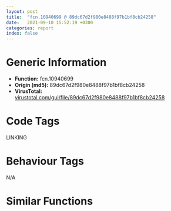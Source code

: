 ```yaml
---
layout: post
title:  "fcn.10940699 @ 89dc67d2f980e8488f97b1bf8cb24258"
date:   2021-09-10 15:52:19 +0300
categories: report
index: false
---
```


# Generic Information
- **Function:** fcn.10940699
- **Origin (md5):** 89dc67d2f980e8488f97b1bf8cb24258
- **VirusTotal:** [virustotal.com/gui/file/89dc67d2f980e8488f97b1bf8cb24258][virustotal_ref]

# Code Tags
<span class="tag" id="LINKING">LINKING</span>


# Behaviour Tags
<span class="bhv-tag" id="na">N/A</span>

# Similar Functions
<script type="text/javascript" src="https://www.gstatic.com/charts/loader.js"></script>
<script type="text/javascript">

    google.charts.load('current', {'packages':['corechart']});
    google.charts.setOnLoadCallback(drawChart);

    function drawChart() {
    var data = new google.visualization.DataTable();
        data.addColumn('number', 'X');
        data.addColumn('number', 'Y');
        data.addColumn({type: 'string', role: 'tooltip', 'p': {'html': true}});
        data.addColumn({'type': 'string', 'role': 'style'});
        
        data.addRows([
    [321.7784423828125, 858.2205200195312, '<b><a href="/report/fcn.10940699@89dc67d2f980e8488f97b1bf8cb24258">fcn.10940699</a><br>@89dc67d2f980e8488f97b1bf8cb24258</b><br>call dword[sym.imp.KERNEL32.dll_LoadLibraryA]<br>jmp loc.10934916<br>push ecx<br>mov ecx, 0x42820716<br>lea ecx, [ecx+0x490164b6]<br>cmp eax, ecx<br>call fcn.1093a8a8<br>jp 0x10930a03<br>je 0x10064a28<br>jmp 0x1093faf8<br>mov eax, 0x273451c2<br>lea eax, [eax-0x172d94ab]<br>mov eax, eax<br>jmp fcn.10063448<br>mov dword[esi], eax<br>aam 0x59<br>jns 0x1093447c<br>rcr dword[ecx-0x18], 0x10<br>imul eax, dword[eax], 0xc751ea00<br>sal eax, 1<br>jle 0x10934490<br>lea ecx, [ecx+0x56cfed56]<br>cmp eax, ecx<br>pop ecx<br>pushfd <br>call 0x10934460<br>jmp fcn.109343e2<br>call int.108fd009<br>push eax<br>mov eax, 0x23261f80<br>lea eax, [eax-0x3796ef0f]<br>xchg dword[esp], eax<br>push ecx<br>and al, 0x51<br>mov ecx, 0x4ddee4ec<br>lea ecx, [ecx-0x3e94de0e]<br>xor eax, ecx<br>pop ecx<br>push eax<br>mov eax, 0x496dd996<br>lea eax, [eax-0x74e0c2cc]<br>xchg dword[esp], eax<br>push ecx<br>pushfd <br>call 0x109344b9<br>jno 0x1093443b<br>add al, 0x24<br>mov dh, 0xed<br>push ecx<br>mov ecx, 0x69ce14d1<br>lea ecx, [ecx-0x6510878e]<br>cmp eax, ecx<br>pop ecx<br>call fcn.10069d12<br>jns 0x109344a0<br>sal byte[eax], 0xa8<br>and ecx, dword[ecx-0x73]<br>sbb byte[ebx+0xf], 0xe3<br>mov eax, 0x387257c0<br>lea eax, [eax-0x286b9c39]<br>mov eax, eax<br>jmp fcn.10063448<br>loopne 0x10935d75<br>retf <br>sub bh, 0xb4<br>cmp eax, edx<br>call dword[eax-0x39]<br>rol al, 0x3b<br>xchg ebp, eax<br>pop ebx<br>lea eax, [eax+0x51cd10e4]<br>xchg dword[esp], eax<br>push ecx<br>mov ecx, 0x54db3198<br>lea ecx, [ecx+0x62d17c6]<br>xor eax, ecx<br>pop ecx<br>push eax<br>mov eax, 0x4157d8b4<br>lea eax, [eax+0x34634457]<br>xchg dword[esp], eax<br>push ecx<br>mov ecx, 0x33196e0c<br>lea ecx, [ecx-0x22fe1218]<br>mov dword[ecx], eax<br>pop ecx<br>pushfd <br>call 0x10935dee<br>jno 0x10935d70<br>rcr dword[eax-0x72ab24cf], 0x89<br>add al, 0x24<br>sbb eax, 0xc3ff7304<br>call 0xad55254c<br>push ecx<br>mov ecx, 0x3d11219c<br>lea ecx, [ecx+0x3b195031]<br>cmp eax, ecx<br>pop ecx<br>call fcn.10065d1c<br>ljmp 0x8039<br>push ecx<br>mov ecx, 0x34803989<br>lea ecx, [ecx-0x3476f272]<br>cmp eax, ecx<br>pop ecx<br>pushfd <br>call 0x10935e24<br>jl 0x10935da6<br>add al, 0x24<br>and bl, 0xff<br>inc ebx<br>jb 0x10935db9<br>inc esp<br>and al, 4<br>imul ecx, dword[edi], 0x51240487<br>mov ecx, 0x60437406<br>lea ecx, [ecx-0x5028133e]<br>mov dword[ecx], eax<br>pop ecx<br>call int.108fd009<br>push eax<br>mov eax, 0x70b84087<br>lea eax, [eax-0x76a2d715]<br>xchg dword[esp], eax<br>push ecx<br>mov ecx, 0x1e45cd38<br>lea ecx, [ecx-0x758f003e]<br>xor eax, ecx<br>pushfd <br>call 0x10935edc<br>loopne 0x10935e5e<br>add al, 0x24<br>hlt <br>push eax<br>mov eax, 0x2fa0fabb<br>lea eax, [eax-0x29788ea8]<br>cmp ecx, eax<br>pop eax<br>je 0x10934cd0<br>push eax<br>call 0x1093710c<br>jnp 0x10937165<br>lea eax, [eax-0x8d3e9f]<br>jmp eax<br>ror byte[ecx-0x6417a6ff], cl<br>pop esi<br>cld <br>call dword[eax-0x39]<br>shl byte[esi], 0xab<br>mov byte[edi], bh<br>lea eax, [eax-0x21c8d250]<br>xchg dword[esp], eax<br>push ecx<br>mov ecx, 0x373b9ef4<br>lea ecx, [ecx-0x1130d56]<br>xor eax, ecx<br>push eax<br>call 0x10937194<br>jp 0x109371ed<br>lea eax, [eax-0x8d2035]<br>call eax<br>ljmp 0x12bd<br>push eax<br>mov eax, 0x21c6d8f8<br>lea eax, [eax-0x6ebe8814]<br>xchg dword[esp], eax<br>push ecx<br>mov ecx, 0x4cab4181<br>lea ecx, [ecx-0x2d6ee48d]<br>xor eax, ecx<br>pop ecx<br>push eax<br>mov eax, 0x26e9ecbc<br>lea eax, [eax+0x4aa21219]<br>xchg dword[esp], eax<br>add al, 0xf<br>test dword[ebx], ebp<br>pop edi<br>jb 0x1093fa77<br>jmp 0x109370ef<br>add al, 0x24<br>push ecx<br>mov ecx, 0x1fb2a73a<br>lea ecx, [ecx-0xf974dc2]<br>mov dword[ecx], eax<br>pop ecx<br>call int.108fd009<br>jmp fcn.1093bf82<br>pop eax<br>je 0x109333e4<br>pushfd <br>call 0x1093faef<br>loopne 0x1093fa71<br>add al, 0x24<br>dec esi<br>aaa <br>jb 0x1093faf5<br>inc ebx<br>jne 0x1093fae1<br>ret <br>call fcn.10833815<br>pop ecx<br>test eax, eax<br>je fcn.10064236<br>sbb byte[0x8559ffef], bh<br>ror byte[edi], 0x84<br>xor byte[edi+0x72], al<br>call dword[ebx-0x18]<br>add dword[eax], eax<br>add byte[eax], al<br>push ebx<br>call 0x1093fb0d<br>jl 0x1093fb69<br>lea ebx, [ebx-0x8dc4e8]<br>call ebx<br>jg 0x1093fab5<br>pop eax<br>je 0x1093ed4a<br>jmp 0x10935e0d<br>push dword[esi+0x50]<br>mov eax, 0x4589167e<br>lea eax, [eax-0x32656005]<br>cmp ecx, eax<br>push ecx<br>call 0x1093fb43<br>jmp 0x7c1d88a0<br>pushfd <br>call 0x1093fb70<br>loopne 0x1093faf2<br>add al, 0x24<br>pop edx<br>mov bh, bh<br>inc ebx<br>jns 0x1093fbd2<br>pop ecx<br>jne 0x10065ab1<br>call fcn.1093b415<br>jnp 0x1093fbd9<br>mov ecx, 0x4c0d005c<br>lea ecx, [ecx-0x474f7524]<br>cmp eax, ecx<br>pop ecx<br>call fcn.1093f1c0<br>loopne 0x1093fb2b<br>and al, 4<br>jmp 0x109344c2<br>rcl dword[eax-0x18], 1<br>add byte[eax], al<br>add cl, ch<br>pop eax<br>lea eax, [eax-0x445]<br>jmp eax<br>jmp 0xcc148936<br>lea esp, [esp+4]<br>xchg dword[esp], eax<br>push ecx<br>mov ecx, 0x34c342c5<br>lea ecx, [ecx-0x24a7dd99]<br>mov dword[ecx], eax<br>pop ecx<br>call int.108fd009<br>push eax<br>mov eax, 0x412e12eb<br>lea eax, [eax+0x39f597cb]<br>xchg dword[esp], eax<br>push ecx<br>mov ecx, 0x32a12b40<br>lea ecx, [ecx-0x6cf1ff4]<br>xor eax, ecx<br>pop ecx<br>push eax<br>mov eax, 0x94bc2e5e<br>lea eax, [eax+0x70136da3]<br>xchg dword[esp], eax<br>push ecx<br>call 0x109406ec<br>ja 0x10940746<br>lea ecx, [ecx-0x809f]<br>call ecx<br>jb 0x10940752<br>pop ebx<br>jne 0x10930995<br>jmp loc.10064d5e<br>insd dword<br>dec esi<br><eoc> ', 'point { fill-color: #e0440e; }'],
[-321.778564453125, -858.2205200195312, '<b><a href="/report/fcn.10942a8b@89dc67d2f980e8488f97b1bf8cb24258">fcn.10942a8b</a><br>@89dc67d2f980e8488f97b1bf8cb24258</b><br>mov eax, 0x5423fd30<br>lea eax, [eax-0x441d1f60]<br>mov eax, eax<br>jmp loc.10063c34<br>mov eax, 0x658116d5<br>lea eax, [eax-0x557a37a9]<br>mov eax, eax<br>jmp loc.10063c34<br>push ecx<br>mov ecx, 0x2c724788<br>lea ecx, [ecx-0x4985078e]<br>cmp eax, ecx<br>call fcn.1006c541<br>js 0x10942622<br>call dword[sym.imp.KERNEL32.dll_GetModuleHandleA]<br>adc eax, sym.imp.KERNEL32.dll_GetModuleHandleA<br>jmp 0x10944102<br>mov eax, 0x4c8cef04<br>lea eax, [eax-0x3c8611c0]<br>mov eax, eax<br>jmp loc.10063c34<br>sub byte[esi+0x3c], ah<br>lea ecx, [ecx-0x37a89e0e]<br>cmp eax, ecx<br>pop ecx<br>push eax<br>call 0x109429eb<br>jl 0x10942a44<br>lea eax, [eax+0x2bf]<br>jmp eax<br>pop esp<br>and al, 0x3b<br>enter 0xffffffffffffe1e8, 1<br>add byte[eax], al<br>jmp fcn.10942a8b<br>add cl, ch<br>sub al, 4<br>add byte[eax], al<br>loop 0x109429d8<br>jmp 0x10942e75<br>and al, 4<br>jne fcn.1094567d<br>jmp 0x10946680<br>call fcn.10942a71<br>jp 0x10942acd<br>pop ebx<br>lea ebx, [ebx+0x464]<br>call ebx<br>jecxz 0x10942a43<br>shr byte[ebx-0x72a7208d], 0x80<br>or dword[edi-0x49], ebp<br>mov eax, eax<br>jmp loc.10063c34<br>adc dword[edx-1], esi<br>adc dword[edx-1], esi<br>jg 0x10942ac3<br>shr cl, 0x9e<br>adc dword[edx-1], esi<br>loop 0x10942a25<br>and al, 4<br>push eax<br>mov eax, 0x350fecdc<br>lea eax, [eax+0x4c33f76d]<br>cmp ecx, eax<br>call fcn.10942f55<br>ja 0x10942b0a<br>pop ecx<br>jmp fcn.1006d7ae<br>je 0x10942b03<br>cmp ecx, eax<br>call fcn.109469fb<br>jge 0x10942a6b<br>popfd <br>je 0x1006c132<br>jmp 0x10946415<br>cmp bl, 0xd1<br>fnsave dword[eax]<br>xchg dword[esp], eax<br>push ecx<br>and al, 0x51<br>mov ecx, 0x2b23137e<br>lea ecx, [ecx-0x1b07acea]<br>mov dword[ecx], eax<br>pop ecx<br>call int.108fd009<br>push eax<br>push ebx<br>call fcn.10942b28<br>jo 0x10942b84<br>pop ebx<br>lea ebx, [ebx+0x3290]<br>call ebx<br>jle 0x10942b8b<br>pop eax<br>lea ecx, [ecx+0x30a9b96c]<br>xor eax, ecx<br>pop ecx<br>push eax<br>mov eax, 0x4cc42206<br>lea eax, [eax+0x33687028]<br>xchg dword[esp], eax<br>push ecx<br>mov ecx, 0x570f0a98<br>lea ecx, [ecx-0x46f3a49c]<br>mov dword[ecx], eax<br>pop ecx<br>push eax<br>mov eax, 0x553c2ce5<br>in eax, 0x2c<br>cmp al, 0x55<br>lea eax, [eax-0x4fa47ef2]<br>xchg dword[esp], eax<br>call int.108fd009<br>push eax<br>mov eax, 0x9ecfa7ec<br>lea eax, [eax+0x6a60ef8b]<br>push eax<br>call 0x10942b86<br>jne 0x10942bdf<br>add byte[ebp+0x58], dh<br>lea eax, [eax+0x3054]<br>push esp<br>xor byte[eax], al<br>add bh, bh<br>shl al, 1<br>pop ecx<br>add byte[eax], al<br>call eax<br>loopne 0x10942bea<br>push ecx<br>mov ecx, 0x6a8e4d80<br>lea ecx, [ecx-0x5a72e6b8]<br>mov dword[ecx], eax<br>pop ecx<br>call int.108fd009<br>push eax<br>mov eax, 0x587bac30<br>lea eax, [eax-0x1b12f131]<br>xchg dword[esp], eax<br>push ecx<br>mov ecx, 0x84f75bfa<br>lea ecx, [ecx-0x6fdf15d4]<br>xor eax, ecx<br>pop ecx<br>push eax<br>mov eax, 0x68f2d6e0<br>lea eax, [eax-0xaa378]<br>xchg dword[esp], eax<br>push ecx<br>pushfd <br>call 0x10942bde<br>jae 0x10942b60<br>add al, 0x24<br>jg 0x10942b89<br>cmpsb byte[esi], byte<br>jb 0x10942be4<br>inc ebx<br>jae 0x10942c39<br>ret <br>mov ecx, 0x4d03df9c<br>pushfd <br>fild word[ebx]<br>dec ebp<br>lea ecx, [ecx-0x484655ee]<br>cmp eax, ecx<br>pop ecx<br>jne 0x10944c0a<br>call fcn.1006d9e6<br>loope 0x10942c13<br>test byte[esi+eax], dh<br>add cl, ch<br>movsd dword<br>mov al, byte[0x8de2ff72]<br>lea esp, [esp+4]<br>pop eax<br>je 0x1094597f<br>jmp loc.1006d600<br>and al, 0x74<br>or al, 0<br>add bl, al<br>loop 0x10942be2<br>mov al, 0x65<br>sbb edx, dword[eax]<br>xor eax, 0xbc546f58<br>jmp eax<br>push eax<br>mov eax, 0x44c4c9b4<br>lea eax, [eax+0x52fcb745]<br>cmp ecx, eax<br>pop eax<br>call fcn.10942f36<br>jecxz 0x10942edd<br>mov ecx, 0x55500cde<br>lea ecx, [ecx-0x5546c851]<br>cmp eax, ecx<br>push edx<br>call 0x10942ea1<br>jbe 0x10942efc<br>lea edx, [edx-0x9db]<br>jmp edx<br>pop es<br>add byte[eax], al<br>jmp eax<br>push ecx<br>mov ecx, 0x3ad1777c<br>lea ecx, [ecx+0x59da9e9f]<br>cmp eax, ecx<br>pop ecx<br>pushfd <br>call 0x10943c99<br>loop 0x10943c1b<br>add al, 0x24<br>push cs<br>xchg ebx, eax<br>jb 0x10943c9f<br>inc ebx<br>call 0xf15603f7<br>ret <br>ret <br>mov esi, eax<br>test esi, esi<br>jne 0x109464e0<br>jmp 0x109449a6<br>lea eax, [ebp-0xc]<br>push eax<br>cmp dword[ebp+8], esi<br>push ebx<br>call 0x109449b4<br>jmp 0x72fd713<br>push ecx<br>mov ecx, 0x6e1d08bc<br>lea ecx, [ecx+0x5a67282f]<br>cmp eax, ecx<br>push eax<br>mov eax, 0x53350118<br>lea eax, [eax-0x432e221c]<br>mov eax, eax<br>jmp loc.10063c34<br>mov eax, 0x55291b39<br>lea eax, [eax-0x45223de9]<br>mov eax, eax<br>jmp loc.10063c34<br>mov eax, 0x3ef307f0<br>lea eax, [eax-0x2eec27f9]<br>mov eax, eax<br>jmp loc.10063c34<br>mov eax, 0x750a8e60<br>lea eax, [eax+0x6f52e57d]<br>xchg dword[esp], eax<br>push ecx<br>mov ecx, 0x9223c824<br>lea ecx, [ecx+0x7df79da8]<br>mov dword[ecx], eax<br>pop ecx<br>call int.108fd009<br>push eax<br>mov eax, 0x3c6617eb<br>lea eax, [eax+0x5cb80540]<br>xchg dword[esp], eax<br>push ecx<br>mov ecx, 0x31fbb49c<br>lea ecx, [ecx-0x7d54f3a0]<br>xor eax, ecx<br>jmp ecx<br>xor ecx, edx<br>or ebp, dword[ecx]<br>cmp ecx, eax<br>push edx<br>call 0x109463e3<br>jns 0x1094643e<br>lea edx, [edx-0x1c00]<br>call edx<br>jns 0x10946447<br>je 0x109466a1<br>jmp fcn.10944b47<br>je 0x109450c5<br>jmp 0x10943c82<br>push ecx<br>mov ecx, 0x20b0ac55<br>lea ecx, [ecx-0x20a765c4]<br>cmp eax, ecx<br>pushfd <br>call 0x1094642b<br>loopne 0x109463ad<br>add al, 0x24<br>pop ss<br>outsb dx, byte[esi]<br>jb 0x10946431<br>inc ebx<br>loopne 0x109463fc<br>ret <br>rol byte[eax-0x72b549e0], 0x80<br>cmp byte[ebx-0x3f743ab0], 0xe9<br>in eax, dx<br>xlatb <br>push eax<br>lds ecx, [ebx-0x28121640]<br>jno 0x10946446<br>jmp eax<br>loopne 0x109463d6<br>and al, 4<br>pop ecx<br>jne fcn.1006d9a9<br>jmp 0x10946575<br>push eax<br>mov eax, 0x5ff2a5d4<br>lea eax, [eax+0x1255c764]<br>xchg dword[esp], eax<br>push eax<br>mov eax, 0x79d8ff92<br>lea eax, [eax+0x561fd897]<br>xchg dword[esp], eax<br>call int.108fd009<br>push eax<br>mov eax, 0x6ede07c9<br>lea eax, [eax+0x6f33808c]<br>xchg dword[esp], eax<br>push ecx<br>mov ecx, 0x74e83c84<br>lea ecx, [ecx-0x408f85b4]<br>xor eax, ecx<br>pop ecx<br>push eax<br>mov eax, 0x39381de6<br>push ecx<br>call 0x10946533<br>loopne 0x1094658d<br>add al, ah<br>pop ecx<br>lea ecx, [ecx+0xb85]<br>call ecx<br>ja 0x1094658e<br>mov eax, 0x57339324<br>lea eax, [eax+0x29104fba]<br>cmp ecx, eax<br>pop eax<br>je 0x10942697<br>call fcn.10942579<br>jle 0x109465ab<br>mov ecx, 0x60332556<br>lea ecx, [ecx-0x5b759b28]<br>cmp eax, ecx<br>pop ecx<br>jne 0x1094260d<br>jmp 0x10063994<br>push eax<br>mov eax, 0x3677bffb<br>lea eax, [eax-0x1d4fc4bc]<br>cmp ecx, eax<br>pop eax<br>je 0x1006cc51<br>push ebx<br>call 0x10946592<br>add dword[eax], eax<br>add byte[eax], al<br>add byte[eax], al<br>add byte[ebx+ebx*2-0x73], dh<br>wait <br>hlt <br>je 0x109465ee<br>lea ebx, [ebx-0x190c]<br>call ebx<br>jmp 0x109465ed<br>and al, 0xf8<br>dec eax<br>jl 0x10946531<br>sbb byte[0x3b2dd2a8], 0xc8<br>pop eax<br>je 0x10945b99<br>call fcn.1006db69<br>jbe 0x1094660a<br>mov ecx, 0x3695ee63<br>lea ecx, [ecx-0x31d86432]<br>cmp eax, ecx<br>pop ecx<br>call fcn.109457c6<br>jo 0x10946627<br>pop eax<br>push ecx<br>mov ecx, 0x4db0ead0<br>lea ecx, [ecx-0x1164de00]<br>xor eax, ecx<br>pop ecx<br>push eax<br>mov eax, 0x573ec3ea<br>lea eax, [eax-0x5f102d63]<br>xchg dword[esp], eax<br>add al, 0x24<br>push ecx<br>mov ecx, 0x5791ff26<br>lea ecx, [ecx-0x47769832]<br>mov dword[ecx], eax<br>pop ecx<br>call int.108fd009<br>push eax<br>mov eax, 0x3cff24c6<br>lea eax, [eax+0x31ec7528]<br>xchg dword[esp], eax<br>push ecx<br>pushfd <br>call 0x1094661d<br>jecxz 0x1094659f<br>add al, 0x24<br>sub edx, edi<br>loopne 0x1094668e<br>sbb edx, dword[eax]<br>xor eax, 0x4aaee1ce<br>jmp eax<br>push ecx<br>mov ecx, 0x28aa5024<br>lea ecx, [ecx-0x13ca1fb8]<br>xor eax, ecx<br>pop ecx<br>push eax<br>jmp 0x10945d66<br>push eax<br>mov eax, 0x519ae000<br>lea eax, [eax+0x7f5940d1]<br>cmp ecx, eax<br>pop eax<br>push edx<br>call 0x10946697<br>enter 0x5258, 0xffffffffffffffe8<br>add dword[eax], eax<br>add byte[eax], al<br>ja 0x109466f2<br>lea edx, [edx-0x8d9255]<br>call edx<br>loop 0x10946669<br>mov eax, 0x46eaf632<br>lea eax, [eax-0x36e41647]<br>mov eax, eax<br>jmp loc.10063c34<br>sal byte[edx], 0xf6<br>ljmp 0x1be9<br>jge 0x1094674e<br>lea edx, [edx-0x585]<br>call edx<br>jmp 0x14b8cb8e<br>lea esp, [esp+4]<br><eoc> ', 'null'],

        ]);

    var options = {
        title: 'Similarity Plot',
        legend: 'none',
        colors: ['#dedbd9', '#e6693e', '#ec8f6e', '#f3b49f', '#f6c7b6'],
        tooltip: {isHtml: true, trigger: 'both'},
        explorer: {
        actions: ["dragToZoom", "rightClickToReset"],
        },
        chartArea: {
        width: '80%',
        height: '80%'
        },
        width: '100%',
        height: '100%'
    };

    var chart = new google.visualization.ScatterChart(document.getElementById('chart_div'));

    chart.draw(data, options);
    }
    
</script>


<div id="chart_div" style="width: 100%px; height: 100%;"></div>

# Disassembled Code
{% highlight nasm %}

call dword[sym.imp.KERNEL32.dll_LoadLibraryA]
jmp loc.10934916
push ecx
mov ecx, 0x42820716
lea ecx, [ecx+0x490164b6]
cmp eax, ecx
call fcn.1093a8a8
jp 0x10930a03
je 0x10064a28
jmp 0x1093faf8
mov eax, 0x273451c2
lea eax, [eax-0x172d94ab]
mov eax, eax
jmp fcn.10063448
mov dword[esi], eax
aam 0x59
jns 0x1093447c
rcr dword[ecx-0x18], 0x10
imul eax, dword[eax], 0xc751ea00
sal eax, 1
jle 0x10934490
lea ecx, [ecx+0x56cfed56]
cmp eax, ecx
pop ecx
pushfd
call 0x10934460
jmp fcn.109343e2
call int.108fd009
push eax
mov eax, 0x23261f80
lea eax, [eax-0x3796ef0f]
xchg dword[esp], eax
push ecx
and al, 0x51
mov ecx, 0x4ddee4ec
lea ecx, [ecx-0x3e94de0e]
xor eax, ecx
pop ecx
push eax
mov eax, 0x496dd996
lea eax, [eax-0x74e0c2cc]
xchg dword[esp], eax
push ecx
pushfd
call 0x109344b9
jno 0x1093443b
add al, 0x24
mov dh, 0xed
push ecx
mov ecx, 0x69ce14d1
lea ecx, [ecx-0x6510878e]
cmp eax, ecx
pop ecx
call fcn.10069d12
jns 0x109344a0
sal byte[eax], 0xa8
and ecx, dword[ecx-0x73]
sbb byte[ebx+0xf], 0xe3
mov eax, 0x387257c0
lea eax, [eax-0x286b9c39]
mov eax, eax
jmp fcn.10063448
loopne 0x10935d75
retf
sub bh, 0xb4
cmp eax, edx
call dword[eax-0x39]
rol al, 0x3b
xchg ebp, eax
pop ebx
lea eax, [eax+0x51cd10e4]
xchg dword[esp], eax
push ecx
mov ecx, 0x54db3198
lea ecx, [ecx+0x62d17c6]
xor eax, ecx
pop ecx
push eax
mov eax, 0x4157d8b4
lea eax, [eax+0x34634457]
xchg dword[esp], eax
push ecx
mov ecx, 0x33196e0c
lea ecx, [ecx-0x22fe1218]
mov dword[ecx], eax
pop ecx
pushfd
call 0x10935dee
jno 0x10935d70
rcr dword[eax-0x72ab24cf], 0x89
add al, 0x24
sbb eax, 0xc3ff7304
call 0xad55254c
push ecx
mov ecx, 0x3d11219c
lea ecx, [ecx+0x3b195031]
cmp eax, ecx
pop ecx
call fcn.10065d1c
ljmp 0x8039
push ecx
mov ecx, 0x34803989
lea ecx, [ecx-0x3476f272]
cmp eax, ecx
pop ecx
pushfd
call 0x10935e24
jl 0x10935da6
add al, 0x24
and bl, 0xff
inc ebx
jb 0x10935db9
inc esp
and al, 4
imul ecx, dword[edi], 0x51240487
mov ecx, 0x60437406
lea ecx, [ecx-0x5028133e]
mov dword[ecx], eax
pop ecx
call int.108fd009
push eax
mov eax, 0x70b84087
lea eax, [eax-0x76a2d715]
xchg dword[esp], eax
push ecx
mov ecx, 0x1e45cd38
lea ecx, [ecx-0x758f003e]
xor eax, ecx
pushfd
call 0x10935edc
loopne 0x10935e5e
add al, 0x24
hlt
push eax
mov eax, 0x2fa0fabb
lea eax, [eax-0x29788ea8]
cmp ecx, eax
pop eax
je 0x10934cd0
push eax
call 0x1093710c
jnp 0x10937165
lea eax, [eax-0x8d3e9f]
jmp eax
ror byte[ecx-0x6417a6ff], cl
pop esi
cld
call dword[eax-0x39]
shl byte[esi], 0xab
mov byte[edi], bh
lea eax, [eax-0x21c8d250]
xchg dword[esp], eax
push ecx
mov ecx, 0x373b9ef4
lea ecx, [ecx-0x1130d56]
xor eax, ecx
push eax
call 0x10937194
jp 0x109371ed
lea eax, [eax-0x8d2035]
call eax
ljmp 0x12bd
push eax
mov eax, 0x21c6d8f8
lea eax, [eax-0x6ebe8814]
xchg dword[esp], eax
push ecx
mov ecx, 0x4cab4181
lea ecx, [ecx-0x2d6ee48d]
xor eax, ecx
pop ecx
push eax
mov eax, 0x26e9ecbc
lea eax, [eax+0x4aa21219]
xchg dword[esp], eax
add al, 0xf
test dword[ebx], ebp
pop edi
jb 0x1093fa77
jmp 0x109370ef
add al, 0x24
push ecx
mov ecx, 0x1fb2a73a
lea ecx, [ecx-0xf974dc2]
mov dword[ecx], eax
pop ecx
call int.108fd009
jmp fcn.1093bf82
pop eax
je 0x109333e4
pushfd
call 0x1093faef
loopne 0x1093fa71
add al, 0x24
dec esi
aaa
jb 0x1093faf5
inc ebx
jne 0x1093fae1
ret
call fcn.10833815
pop ecx
test eax, eax
je fcn.10064236
sbb byte[0x8559ffef], bh
ror byte[edi], 0x84
xor byte[edi+0x72], al
call dword[ebx-0x18]
add dword[eax], eax
add byte[eax], al
push ebx
call 0x1093fb0d
jl 0x1093fb69
lea ebx, [ebx-0x8dc4e8]
call ebx
jg 0x1093fab5
pop eax
je 0x1093ed4a
jmp 0x10935e0d
push dword[esi+0x50]
mov eax, 0x4589167e
lea eax, [eax-0x32656005]
cmp ecx, eax
push ecx
call 0x1093fb43
jmp 0x7c1d88a0
pushfd
call 0x1093fb70
loopne 0x1093faf2
add al, 0x24
pop edx
mov bh, bh
inc ebx
jns 0x1093fbd2
pop ecx
jne 0x10065ab1
call fcn.1093b415
jnp 0x1093fbd9
mov ecx, 0x4c0d005c
lea ecx, [ecx-0x474f7524]
cmp eax, ecx
pop ecx
call fcn.1093f1c0
loopne 0x1093fb2b
and al, 4
jmp 0x109344c2
rcl dword[eax-0x18], 1
add byte[eax], al
add cl, ch
pop eax
lea eax, [eax-0x445]
jmp eax
jmp 0xcc148936
lea esp, [esp+4]
xchg dword[esp], eax
push ecx
mov ecx, 0x34c342c5
lea ecx, [ecx-0x24a7dd99]
mov dword[ecx], eax
pop ecx
call int.108fd009
push eax
mov eax, 0x412e12eb
lea eax, [eax+0x39f597cb]
xchg dword[esp], eax
push ecx
mov ecx, 0x32a12b40
lea ecx, [ecx-0x6cf1ff4]
xor eax, ecx
pop ecx
push eax
mov eax, 0x94bc2e5e
lea eax, [eax+0x70136da3]
xchg dword[esp], eax
push ecx
call 0x109406ec
ja 0x10940746
lea ecx, [ecx-0x809f]
call ecx
jb 0x10940752
pop ebx
jne 0x10930995
jmp loc.10064d5e
insd dword
dec esi

{% endhighlight %}

[virustotal_ref]: https://www.virustotal.com/gui/file/89dc67d2f980e8488f97b1bf8cb24258